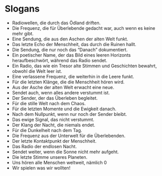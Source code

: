 # Slogans

- Radiowellen, die durch das Ödland driften.
- Die Frequenz, die für Überlebende gedacht war, auch wenn es keine mehr gibt.
- Eine Sendung, die aus den Aschen der alten Welt funkt.
- Das letzte Echo der Menschheit, das durch die Ruinen hallt.
- Die Sendung, die nur noch das “Danach” dokumentiert.
- Ein poetischer Name, der das Bild eines leeren Horizonts heraufbeschwört, während das Radio sendet.
- Ein Radio, das wie ein Tresor alte Stimmen und Geschichten bewahrt, obwohl die Welt leer ist.
- Eine verlassene Frequenz, die weiterhin in die Leere funkt.
- Für die letzten Klänge, die die Menschheit hören wird.
- Aus der Asche der alten Welt erwacht eine neue.
- Sendet auch, wenn alles andere verstummt ist.
- Der Sender, der das Überleben begleitet.
- Für die stille Welt nach dem Chaos.
- Für die letzten Momente und die Ewigkeit danach.
- Nach dem Nullpunkt, wenn nur noch der Sender bleibt.
- Das ewige Signal, das nicht verstummt.
- Der Klang der Nacht, die niemals endet.
- Für die Dunkelheit nach dem Tag.
- Die Frequenz aus der Unterwelt für die Überlebenden.
- Der letzte Kontaktpunkt der Menschheit.
- Das Radio der endlosen Nacht.
- Sendet weiter, wenn die Sonne nicht mehr aufgeht.
- Die letzte Stimme unseres Planeten.
- Uns hören alle Menschen weltweit, nämlich 0
- Wir spielen was wir wollten!